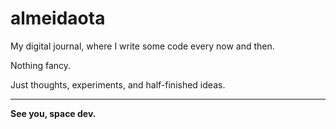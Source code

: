 # almeidaota

My digital journal, where I write some code every now and then.

Nothing fancy.  

Just thoughts, experiments, and half-finished ideas.

---

**See you, space dev.**
